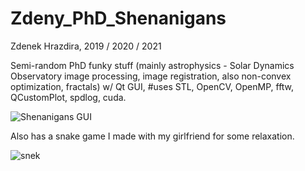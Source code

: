 # Zdeny_PhD_Shenanigans
Zdenek Hrazdira, 2019 / 2020 / 2021

Semi-random PhD funky stuff (mainly astrophysics - Solar Dynamics Observatory image processing, image registration, also non-convex optimization, fractals) w/ Qt GUI, #uses STL, OpenCV, OpenMP, fftw, QCustomPlot, spdlog, cuda.

![](https://raw.githubusercontent.com/zdenyhraz/Zdeny_PhD_Shenanigans/master/Zdeny_PhD_Shenanigans/Resources/gui.PNG "Shenanigans GUI")

Also has a snake game I made with my girlfriend for some relaxation.

![](https://github.com/zdenyhraz/Zdeny_PhD_Shenanigans/blob/master/Zdeny_PhD_Shenanigans/Resources/snake.png "snek")


